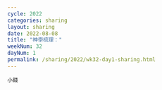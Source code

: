 ```yaml
---
cycle: 2022
categories: sharing
layout: sharing
date: 2022-08-08
title: "神學梳理："
weekNum: 32
dayNum: 1
permalink: /sharing/2022/wk32-day1-sharing.html
---
```


[](https://eccseattle.github.io/media/sharing/2022/wk032/2022-08-08-bin.m4a)

`小錢`
